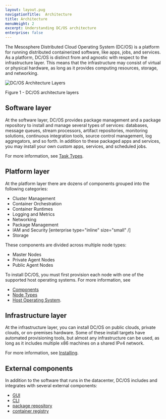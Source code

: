 ```yaml
---
layout: layout.pug
navigationTitle:  Architecture
title: Architecture
menuWeight: 2
excerpt: Understanding DC/OS architecture
enterprise: false
---
```


The Mesosphere Distributed Cloud Operating System (DC/OS) is a platform for running distributed containerized software, like apps, jobs, and services. As a platform, DC/OS is distinct from and agnostic with respect to the infrastructure layer. This means that the infrastructure may consist of virtual or physical hardware, as long as it provides computing resources, storage, and networking.

![DC/OS Architecture Layers](/1.14/img/architecture-layers-redesigned.png)

Figure 1 - DC/OS architecture layers

## Software layer

At the software layer, DC/OS provides package management and a package repository to install and manage several types of services: databases, message queues, stream processors, artifact repositories, monitoring solutions, continuous integration tools, source control management, log aggregators, and so forth. In addition to these packaged apps and services, you may install your own custom apps, services, and scheduled jobs.

For more information, see [Task Types](/1.14/overview/architecture/task-types/).

## Platform layer

At the platform layer there are dozens of components grouped into the following categories:

- Cluster Management
- Container Orchestration
- Container Runtimes
- Logging and Metrics
- Networking
- Package Management
- IAM and Security [enterprise type="inline" size="small" /]
- Storage

These components are divided across multiple node types:

- Master Nodes
- Private Agent Nodes
- Public Agent Nodes

To install DC/OS, you must first provision each node with one of the supported host operating systems. For more information, see
- [Components](/1.14/overview/architecture/components/)
- [Node Types](/1.14/overview/architecture/node-types/)
- [Host Operating System](/1.14/overview/concepts/#host-operating-system).

## Infrastructure layer

At the infrastructure layer, you can install DC/OS on public clouds, private clouds, or on-premises hardware. Some of these install targets have automated provisioning tools, but almost any infrastructure can be used, as long as it includes multiple x86 machines on a shared IPv4 network.

For more information, see [Installing](/1.14/installing/).

## External components

In addition to the software that runs in the datacenter, DC/OS includes and integrates with several external components:

- [GUI](/1.14/gui/)
- [CLI](/1.14/cli/)
- [package repository](/1.14/administering-clusters/repo/)
- [container registry](/1.14/overview/concepts/#container-registry)
